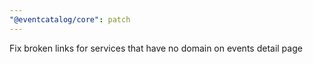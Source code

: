 ```yaml
---
"@eventcatalog/core": patch
---
```


Fix broken links for services that have no domain on events detail page
